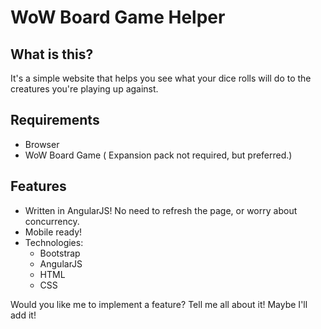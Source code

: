 WoW Board Game Helper
=====================

What is this?
---

It's a simple website that helps you see what your dice rolls will do to the creatures you're playing up against.

Requirements
---

* Browser
* WoW Board Game ( Expansion pack not required, but preferred.)


Features
---

* Written in AngularJS! No need to refresh the page, or worry about concurrency.
* Mobile ready!
* Technologies:
    * Bootstrap
    * AngularJS
    * HTML
    * CSS

Would you like me to implement a feature? Tell me all about it! Maybe I'll add it!

